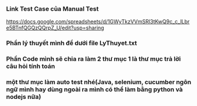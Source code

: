 ### Link Test Case của Manual Test ###
https://docs.google.com/spreadsheets/d/1GWyTkzVVmSRl3tKwQ9c_c_lLbre5BTnfQGQzQQrpZ_U/edit?usp=sharing

### Phần lý thuyết mình để dưới file LyThuyet.txt ###

### Phần Code mình sẽ chia ra làm 2 thư mục 1 là thư mục trả lời câu hỏi tính toán ###
### một thư mục làm auto test nhé(Java, selenium, cucumber ngôn ngữ mình hay dùng ngoài ra mình có thể làm bằng python và nodejs nữa) ###